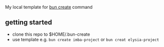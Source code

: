 My local template for [bun create](https://bun.sh/docs/cli/bun-create#from-a-local-template) command

## getting started
- clone this repo to $HOME/.bun-create
- use template e.g. `bun create imba-project` or `bun creat elysia-project`